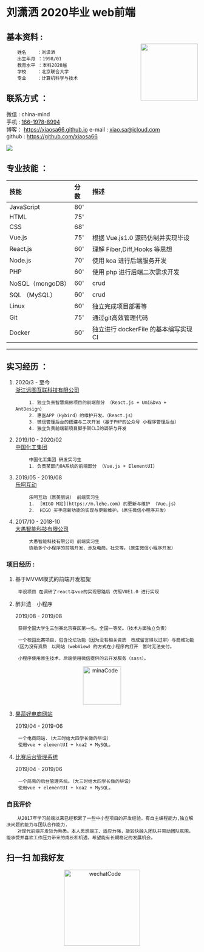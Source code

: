 # 刘潇洒 2020毕业 web前端


<div style="float:right">
    <img src="https://imgs-1258006205.cos.ap-beijing.myqcloud.com/IMG_7681.JPG" width="150" style="margin-top:45px">
</div>

## 基本资料 : 
        姓名    ：刘潇洒
        出生年月 ：1998/01
        教育水平 ：本科2020届
        学校    ：北京联合大学
        专业    ：计算机科学与技术


## 联系方式 ：
微信   : china-mind  
手机    : [166-1978-8994](tel:166-1978-8994)  
博客： https://xiaosa66.github.io
e-mail : [xiao.sa@icloud.com](mailto:xiao.sa@icloud.com)  
github : https://github.com/xiaosa66









<div>
    <img src="https://imgs-1258006205.cos.ap-beijing.myqcloud.com/WX20201012-152159.png">
</div>


## 专业技能 ：
| 技能        | 分数    |描述|
| :--------   | :-----  | :----- |
| JavaScript     | 80' | |
| HTML        |   75'  | |
| CSS        |    68'  | |
| Vue.js        |    75'  | 根据 Vue.js1.0 源码仿制并实现毕设|
| React.js      |    60'  | 理解 Fiber,Diff,Hooks 等思想|
| Node.js        |    70'  |使用 koa 进行后端服务开发|
| PHP     |    60'  |使用 php 进行后端二次需求开发|
| NoSQL（mongoDB）     |    60'  |crud|
| SQL （MySQL）   |    60'  |crud|
| Linux      |    60'  | 独立完成项目部署等|
| Git        |    75'  | 通过git高效管理代码|
| Docker     |    60'  | 独立进行 dockerFile 的基本编写实现 CI|









---





## 实习经历 ：


1. 2020/3 - 至今  
   [浙江远图互联科技有限公司](http://www.yuantutech.com)

            1. 独立负责智慧病房项目的前端部分 （React.js + Umi&Dva + AntDesign）
            2. 惠医APP（Hybird）的维护开发。（React.js）
            3. 微信管理后台的搭建与二次开发（基于PHP的公众号 小程序管理后台）
            4. 独立负责前端新项目脚手架CLI的调研与开发

2. 2019/10 - 2020/02  
[中国化工集团](http://www.chemchina.com.cn/portal/index.htm)

            中国化工集团 研发实习生 
            1. 负责某部门OA系统的前端部分 （Vue.js + ElementUI）
    
1. 2019/05 - 2019/08  
[乐呵互动](https://m.lehe.com)

            乐呵互动（原美丽说） 前端实习生
            1.  [HIGO M站](https://m.lehe.com) 的更新与维护 （Vue.js）
            2.  HIGO 买手店新功能的实现与更新维护。（原生微信小程序开发）



1. 2017/10 - 2018-10  
   [大愚智能科技有限公司](https://www.dayukeji.xin/#/join)

            大愚智能科技有限公司 前端实习生 
            协助多个小程序的前端开发，涉及电商，社交等。（原生微信小程序开发）
    
### 项目经历 :


1. 基于MVVM模式的前端开发框架  
        
        毕设项目 在调研了react与vue的实现思路后 仿照VUE1.0 进行实现  


2. 醉非遗　小程序

    2019/08 - 2019/08  

        获得全国大学生三创赛北京赛区第一名，全国一等奖。（技术方面独立负责）

        一个校园比赛项目，包含论坛功能（因为没有相关资质　改成留言得以过审）与商城功能（因为没有资质　以网站（webView）的方式在小程序内打开　暂时无法支付。

        小程序使用原生技术，后端使用微信提供的云开发服务（sass）。
<p align="center">
  <img alt="minaCode" src="https://zuifeiyi-1258006205.cos.ap-beijing.myqcloud.com/IMG_5918.JPG" width="100" max-width="100%">
</p>



      
    




3. [果蔬好电商网站](https://github.com/xiaosa66/guoshuhao)

    2019/04 - 2019-06

        一个电商网站.（大三时给大四学长做的毕设）
        使用vue + elementUI + koa2 + MySQL。


4. [比赛后台管理系统](https://github.com/xiaosa66/compManage)

    2019/04 - 2019/06

        一个简易的后台管理系统。（大三时给大四学长做的毕设）
        使用vue + elementUI + koa2 + MySQL。

   
### 自我评价
        从2017年学习前端以来已经积累了一些中小型项目的开发经验，有自主编程能力,独立解决问题的能力与团队合作能力.  
        对现代前端开发较为熟悉。本人思想端正、适应力强，能较快融入团队并带动团队氛围。能承受并喜欢工作压力带来的成长和机遇，希望能有长期稳定的发展机会。

## 扫一扫 加我好友

<p align="center">
  <img alt="wechatCode" src="https://imgs-1258006205.cos.ap-beijing.myqcloud.com/IMG_7683.JPG" width="200rem" max-width="100%">
</p>



